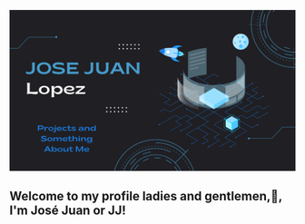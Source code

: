 [![Header](https://github.com/jjlof1/MyDataAnalyst/blob/main/readme_header.PNG "Header")](https://jjlof1.dev/)

## Welcome to my profile ladies and gentlemen,👋, I'm José Juan or JJ!
